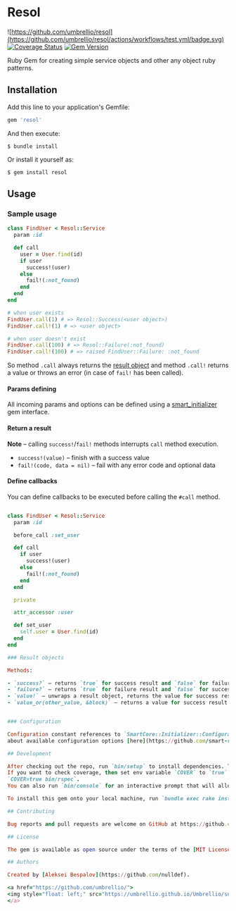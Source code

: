 # Resol

![https://github.com/umbrellio/resol](https://github.com/umbrellio/resol/actions/workflows/test.yml/badge.svg)
[![Coverage Status](https://coveralls.io/repos/github/umbrellio/resol/badge.svg?branch=master)](https://coveralls.io/github/umbrellio/resol?branch=master)
[![Gem Version](https://badge.fury.io/rb/resol.svg)](https://badge.fury.io/rb/resol)

Ruby Gem for creating simple service objects and other any object ruby patterns.

## Installation

Add this line to your application's Gemfile:

```ruby
gem 'resol'
```

And then execute:

    $ bundle install

Or install it yourself as:

    $ gem install resol

## Usage

### Sample usage

```ruby
class FindUser < Resol::Service
  param :id

  def call
    user = User.find(id)
    if user
      success!(user)
    else
      fail!(:not_found)
    end
  end
end

# when user exists
FindUser.call(1) # => Resol::Success(<user object>)
FindUser.call!(1) # => <user object>

# when user doesn't exist
FindUser.call(100) # => Resol::Failure(:not_found)
FindUser.call!(100) # => raised FindUser::Failure: :not_found
```

So method `.call` always returns the [result object](#result-objects)
and method `.call!` returns a value or throws an error (in case of `fail!` has been called).

#### Params defining

All incoming params and options can be defined using a [smart_initializer](https://github.com/smart-rb/smart_initializer) gem interface.

#### Return a result

**Note** – calling `success!`/`fail!` methods interrupts `call` method execution.

- `success!(value)` – finish with a success value
- `fail!(code, data = nil)` – fail with any error code and optional data

#### Define callbacks

You can define callbacks to be executed before calling the `#call` method.

```ruby

class FindUser < Resol::Service
  param :id

  before_call :set_user

  def call
    if user
      success!(user)
    else
      fail!(:not_found)
    end
  end

  private

  attr_accessor :user

  def set_user
    self.user = User.find(id)
  end
end

### Result objects

Methods:

- `success?` – returns `true` for success result and `false` for failure result
- `failure?` – returns `true` for failure result and `false` for success result
- `value!` – unwraps a result object, returns the value for success result, and throws an error for failure result
- `value_or(other_value, &block)` – returns a value for success result or `other_value` for failure result (either calls `block` in case it given)


### Configuration

Configuration constant references to `SmartCore::Initializer::Configuration`. You can read
about available configuration options [here](https://github.com/smart-rb/smart_initializer#configuration).

## Development

After checking out the repo, run `bin/setup` to install dependencies. Then, run `bin/rspec` to run the tests.
If you want to check coverage, then set env variable `COVER` to `true` before running `bin/rspec`:
`COVER=true bin/rspec`.
You can also run `bin/console` for an interactive prompt that will allow you to experiment.

To install this gem onto your local machine, run `bundle exec rake install`. To release a new version, update the version number in `version.rb`, and then run `bundle exec rake release`, which will create a git tag for the version, push git commits and the created tag, and push the `.gem` file to [rubygems.org](https://rubygems.org).

## Contributing

Bug reports and pull requests are welcome on GitHub at https://github.com/umbrellio/resol.

## License

The gem is available as open source under the terms of the [MIT License](https://opensource.org/licenses/MIT).

## Authors

Created by [Aleksei Bespalov](https://github.com/nulldef).

<a href="https://github.com/umbrellio/">
<img style="float: left;" src="https://umbrellio.github.io/Umbrellio/supported_by_umbrellio.svg" alt="Supported by Umbrellio" width="439" height="72">
</a>
